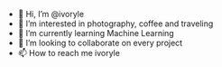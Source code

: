 - 👋 Hi, I’m @ivoryle
- 👀 I’m interested in photography, coffee and traveling
- 🌱 I’m currently learning Machine Learning
- 💞️ I’m looking to collaborate on every project
- 📫 How to reach me ivoryle

<!---
ivoryle/ivoryle is a ✨ special ✨ repository because its `README.md` (this file) appears on your GitHub profile.
You can click the Preview link to take a look at your changes.
--->
